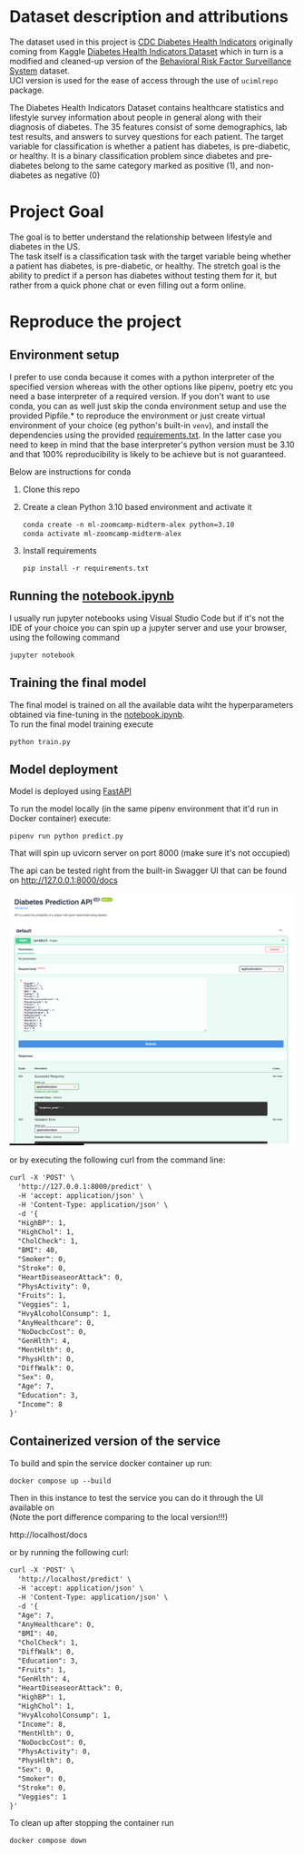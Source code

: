 # Dataset description and attributions

The dataset used in this project is [CDC Diabetes Health Indicators](https://archive.ics.uci.edu/dataset/891/cdc+diabetes+health+indicators) originally coming from Kaggle [Diabetes Health Indicators Dataset](https://www.kaggle.com/datasets/alexteboul/diabetes-health-indicators-dataset) which in turn is a modified and cleaned-up version of the [Behavioral Risk Factor Surveillance System](https://www.kaggle.com/datasets/cdc/behavioral-risk-factor-surveillance-system) dataset.  
UCI version is used for the ease of access through the use of `ucimlrepo` package.

The Diabetes Health Indicators Dataset contains healthcare statistics and lifestyle survey information about people in general along with their diagnosis of diabetes. The 35 features consist of some demographics, lab test results, and answers to survey questions for each patient. The target variable for classification is whether a patient has diabetes, is pre-diabetic, or healthy. It is a binary classification problem since diabetes and pre-diabetes belong to the same category marked as positive (1), and non-diabetes as negative (0)

# Project Goal

The goal is to better understand the relationship between lifestyle and diabetes in the US.  
The task itself is a classification task with the target variable being whether a patient has diabetes, is pre-diabetic, or healthy. The stretch goal is the ability to predict if a person has diabetes without testing them for it, but rather from a quick phone chat or even filling out a form online.

# Reproduce the project

## Environment setup

I prefer to use conda because it comes with a python interpreter of the specified version whereas with the other options like pipenv, poetry etc you need a base interpreter of a required version.
If you don't want to use conda, you can as well just skip the conda environment setup and use the provided Pipfile.* to reproduce the environment or just create virtual environment of your choice (eg python's built-in `venv`), and install the dependencies using the provided [requirements.txt](requirements.txt). In the latter case you need to keep in mind that the base interpreter's python version must be 3.10 and that 100% reproducibility is likely to be achieve but is not guaranteed.

Below are instructions for conda

1. Clone this repo

1. Create a clean Python 3.10 based environment and activate it
    ```shell
    conda create -n ml-zoomcamp-midterm-alex python=3.10
    conda activate ml-zoomcamp-midterm-alex
    ```

1. Install requirements
    ```shell
    pip install -r requirements.txt 
    ```

## Running the [notebook.ipynb](notebook.ipynb)

I usually run jupyter notebooks using Visual Studio Code but if it's not the IDE of your choice you can spin up a jupyter server and use your browser, using the following command

```shell
jupyter notebook
```

## Training the final model

The final model is trained on all the available data wiht the hyperparameters obtained via fine-tuning in the [notebook.ipynb](notebook.ipynb).  
To run the final model training execute

```shell
python train.py
```

## Model deployment

Model is deployed using [FastAPI](https://fastapi.tiangolo.com/)

To run the model locally (in the same pipenv environment that it'd run in Docker container) execute:

```shell
pipenv run python predict.py
```

That will spin up uvicorn server on port 8000 (make sure it's not occupied)

The api can be tested right from the built-in Swagger UI that can be found on 
http://127.0.0.1:8000/docs

![Prediction API](prediction_api.png)

or by executing the following curl from the command line:

```shell
curl -X 'POST' \
  'http://127.0.0.1:8000/predict' \
  -H 'accept: application/json' \
  -H 'Content-Type: application/json' \
  -d '{
  "HighBP": 1,
  "HighChol": 1,
  "CholCheck": 1,
  "BMI": 40,
  "Smoker": 0,
  "Stroke": 0,
  "HeartDiseaseorAttack": 0,
  "PhysActivity": 0,
  "Fruits": 1,
  "Veggies": 1,
  "HvyAlcoholConsump": 1,
  "AnyHealthcare": 0,
  "NoDocbcCost": 0,
  "GenHlth": 4,
  "MentHlth": 0,
  "PhysHlth": 0,
  "DiffWalk": 0,
  "Sex": 0,
  "Age": 7,
  "Education": 3,
  "Income": 8
}'
```

## Containerized version of the service

To build and spin the service docker container up run:

```shell
docker compose up --build
```


Then in this instance to test the service you can do it through the UI available on  
(Note the port difference comparing to the local version!!!)

http://localhost/docs

or by running the following curl:

```shell
curl -X 'POST' \
  'http://localhost/predict' \
  -H 'accept: application/json' \
  -H 'Content-Type: application/json' \
  -d '{
  "Age": 7,
  "AnyHealthcare": 0,
  "BMI": 40,
  "CholCheck": 1,
  "DiffWalk": 0,
  "Education": 3,
  "Fruits": 1,
  "GenHlth": 4,
  "HeartDiseaseorAttack": 0,
  "HighBP": 1,
  "HighChol": 1,
  "HvyAlcoholConsump": 1,
  "Income": 8,
  "MentHlth": 0,
  "NoDocbcCost": 0,
  "PhysActivity": 0,
  "PhysHlth": 0,
  "Sex": 0,
  "Smoker": 0,
  "Stroke": 0,
  "Veggies": 1
}'
```

To clean up after stopping the container run

```shell
docker compose down
```